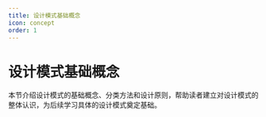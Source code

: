 ```yaml
---
title: 设计模式基础概念
icon: concept
order: 1
---
```


# 设计模式基础概念

本节介绍设计模式的基础概念、分类方法和设计原则，帮助读者建立对设计模式的整体认识，为后续学习具体的设计模式奠定基础。
